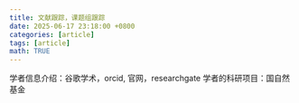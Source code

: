 ```yaml
---
title: 文献跟踪，课题组跟踪
date: 2025-06-17 23:18:00 +0800
categories: [article]
tags: [article]
math: TRUE
---
```


学者信息介绍：谷歌学术，orcid, 官网，researchgate
学者的科研项目：国自然基金
